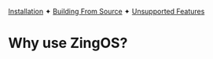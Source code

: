 [Installation](https://www.youtube.com/watch?v=dQw4w9WgXcQ) ✦ [Building From Source](https://www.youtube.com/watch?v=dQw4w9WgXcQ) ✦ [Unsupported Features](https://www.youtube.com/watch?v=dQw4w9WgXcQ)

# Why use ZingOS?
